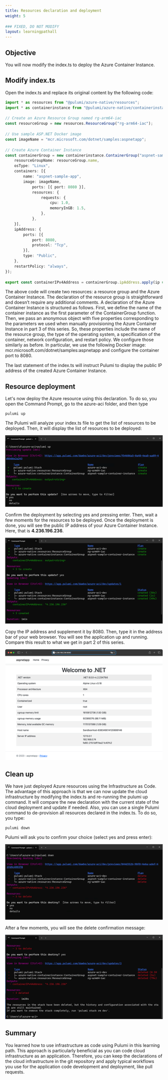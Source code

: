 ```yaml
---
title: Resources declaration and deployment
weight: 5

### FIXED, DO NOT MODIFY
layout: learningpathall
---
```


## Objective
You will now modify the index.ts to deploy the Azure Container Instance.

## Modify index.ts
Open the index.ts and replace its original content by the following code:

```typescript
import * as resources from "@pulumi/azure-native/resources";
import * as containerinstance from "@pulumi/azure-native/containerinstance";

// Create an Azure Resource Group named rg-arm64-iac
const resourceGroup = new resources.ResourceGroup("rg-arm64-iac");

// Use sample ASP.NET Docker image
const imageName = "mcr.microsoft.com/dotnet/samples:aspnetapp";

// Create Azure Container Instance
const containerGroup = new containerinstance.ContainerGroup("aspnet-sample-container-instance", {
    resourceGroupName: resourceGroup.name,
    osType: "Linux",
    containers: [{
        name: "aspnet-sample-app",
        image: imageName,
            ports: [{ port: 8080 }],
            resources: {
                requests: {
                    cpu: 1.0,
                    memoryInGB: 1.5,
                },
            },
    }],
    ipAddress: {
        ports: [{
            port: 8080,
            protocol: "Tcp",
        }],
        type: "Public",
    },
    restartPolicy: "always",
});

export const containerIPv4Address = containerGroup.ipAddress.apply(ip => ip?.ip);
```

The above code will create two resources: a resource group and the Azure Container Instance. The declaration of the resource group is straightforward and doesn’t require any additional comments. A declaration of the Azure Container Instance is structured as follows. First, we define the name of the container instance as the first parameter of the ContainerGroup function. Then, we pass an anonymous object with five properties corresponding to the parameters we used when manually provisioning the Azure Container Instance in part 3 of this series. So, these properties include the name of the resource group, the type of the operating system, a specification of the container, network configuration, and restart policy. We configure those similarly as before. In particular, we use the following Docker image: mcr.microsoft.com/dotnet/samples:aspnetapp and configure the container port to 8080.

The last statement of the index.ts will instruct Pulumi to display the public IP address of the created Azure Container Instance. 

## Resource deployment
Let's now deploy the Azure resource using this declaration. To do so, you open the Command Prompt, go to the azure-aci folder, and then type 

```console
pulumi up
```

The Pulumi will analyze your index.ts file to get the list of resources to be deployed. Then, it will display the list of resources to be deployed:

![Pulumi#left](figures/03.png)

Confirm the deployment by selecting yes and pressing enter. Then, wait a few moments for the resources to be deployed. Once the deployment is done, you will see the public IP address of your Azure Container Instance. Here, that is **4.236.196.236**.

![Pulumi#left](figures/04.png)

Copy the IP address and supplement it by 8080. Then, type it in the address bar of your web browser. You will see the application up and running. Compare this result to what we get in part 2 of this series.

![Pulumi#left](figures/05.png)

## Clean up
We have just deployed Azure resources using the Infrastructure as Code. The advantage of this approach is that we can now update the cloud infrastructure by modifying the index.ts and re-running the pulumi up command. It will compare the new declaration with the current state of the cloud deployment and update if needed. Also, you can use a single Pulumi command to de-provision all resources declared in the index.ts. To do so, you type:

```console
pulumi down
```

Pulumi will ask you to confirm your choice (select yes and press enter):

![Pulumi#left](figures/06.png)

After a few moments, you will see the delete confirmation message:

![Pulumi#left](figures/07.png)

## Summary
You learned how to use infrastructure as code using Pulumi in this learning path. This approach is particularly beneficial as you can code cloud infrastructure as an application. Therefore, you can keep the declarations of the cloud infrastructure in the git repository and apply typical workflows you use for the application code development and deployment, like pull requests.